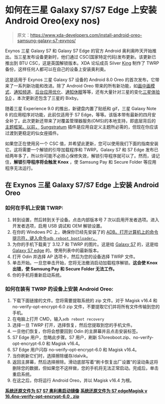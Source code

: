 # 如何在三星 Galaxy S7/S7 Edge 上安装 Android Oreo(exy nos)

> 原文：<https://www.xda-developers.com/install-android-oreo-samsung-galaxy-s7-exynos/>

Exynos 三星 Galaxy S7 和 Galaxy S7 Edge 的官方 Android 奥利奥昨天开始推出。当三星发布设备更新时，他们通过 CSC(国家特定代码)发布更新。该更新已推出到 BTU CSC，这是英国解锁版本。XDA 论坛成员 Silver [King](https://forum.xda-developers.com/member.php?u=9008521) 制作了 TWRP 备份，这样任何人都可以在自己的设备上安装奥利奥。

这是适用于 Exynos 三星 Galaxy S7 设备的 Android 8.0 Oreo 的首次发布，它带来了一系列新功能和改进。除了 Android Oreo 带来的所有新功能，如[画中画模式](https://www.xda-developers.com/picture-in-picture-mode-desktop-google-chrome/)、[通知频道](https://www.xda-developers.com/notification-importance-controls-all-apps-android-oreo/)、[后台应用优化](https://www.xda-developers.com/android-oreo-oem-background-app-limitations/)、[通知休眠](https://www.xda-developers.com/customize-notification-snooze-duration-android-oreo/)等等，还有大量针对三星的变化[三星体验 9.0](https://www.xda-developers.com/samsung-experience-9-0-beta-android-oreo-features/) 。本次更新还包含了三星的 Bixby。

随着三星 Experience 9.0 的推出，新键盘内置了贴纸和 gif，三星 Galaxy Note 8 的应用程序对功能，此前仅适用于 S7 Edge，等等。该版本带有最新的四月安全补丁。此次更新还带来了对覆盖管理器服务(OMS)的本地支持，即底层背后的[主题框架。以前，](https://www.xda-developers.com/custom-themes-android-oreo-substratum/) [Sungstratum](https://www.xda-developers.com/sungstratum-samsung-substratum-touchwiz/) 插件是应用自定义主题所必需的，但现在你应该过渡到更稳定的仙女座插件。

如果您正在使用另一个 CSC 值，并希望此更新，您可以使用我们下面的指南安装它。这将需要一个解锁的引导加载程序和 TWRP。Galaxy S7 和 S7 Edge 发布已经两年多了，所以你可能不必担心保修失效，解锁引导程序就可以了。然而，请记住，**解锁引导程序将会触发 Knox** ，使 Samsung Pay 和 Secure Folder 等应用程序无法运行。

## 在 Exynos 三星 Galaxy S7/S7 Edge 上安装 Android Oreo

### 如何在手机上安装 TWRP:

1.  转到设置，然后转到关于设备。点击内部版本号 7 次以启用开发者选项。进入开发者选项，启用 USB 调试和 OEM 解锁设置。
2.  在你的 Windows PC 上，确保你已经先安装了的 [ADB。打开计算机上的命令提示符，键入命令`adb reboot bootloader`。](https://www.xda-developers.com/install-adb-windows-macos-linux/)
3.  为你的手机下载奥丁 3.12.7 和 TWRP 的图片。这是给 [Galaxy S7](https://dl.twrp.me/herolte) 的，这是给 [Galaxy S7 edge](https://dl.twrp.me/hero2lte) 的。使用列表中的最新版本。
4.  打开 Odin 并选择 AP 选项卡，然后为您的设备选择 TWRP 文件。
5.  单击开始。一旦您单击开始，您将无法撤消启动加载程序解锁。**这会使 Knox 出错，使 Samsung Pay 和 Secure Folder 无法工作。**
6.  你的手机将重新启动系统。

### 如何在装有 TWRP 的设备上安装 Android Oreo:

1.  下载下面链接的文件。您将需要提取系统的 zip 文件。对于 Magisk v16.4 和 no-verify-opt-encrypt-6.0 zip 文件，不要提取它们并将所有文件传输到您的手机。
2.  在电脑上打开 CMD，输入`adb reboot recovery`
3.  选择一旦 TWRP 打开，选择恢复，然后您提取到您的手机文件。
4.  一旦他们恢复，你将会想要回到 Odin 的主屏幕并且点击安装标签。
5.  S7 Edge 用户，忽略此步骤。S7 用户，刷新 S7oreoboot.zip、no-verify-opt-encrypt-6.0 和 Magisk v16.4。
6.  S7 Edge 用户闪存 no-verify-opt-encrypt-6.0 和 Magisk v16.4。
7.  当你刷新它们时，选择擦除缓存/dalvik。
8.  返回主屏幕，然后选择擦除。滑动底部写着“刷卡恢复出厂设置”的滚动条这将删除您的数据，但如果您不这样做，您的手机将无法正常启动。完成后，单击重启系统。
9.  在这之后，你将运行 Android Oreo，并以 Magisk v16.4 为根。

[**系统还原文件为 S7**](https://mega.nz/#!URswBJ5A!ThOBn4u7dZYQGEo6BueKCtL-BS1gqzsLgMWlSaYrJ-c) [**S7 奥利奥启动镜像**](https://mega.nz/#!IZ1AGapC!01Jtsp1_H05-aOvUWsWqYkiEUBjOYxE7uwHHhNR7tQM) [**系统还原文件为 S7 edge**](https://mega.nz/#!URswBJ5A!ThOBn4u7dZYQGEo6BueKCtL-BS1gqzsLgMWlSaYrJ-c)[**Magisk v 16.4**](https://forum.xda-developers.com/attachment.php?attachmentid=4490349&d=1525170444)[**no-verify-opt-encrypt-6.0 . zip**](https://forum.xda-developers.com/attachment.php?attachmentid=4490348&d=1525170444)